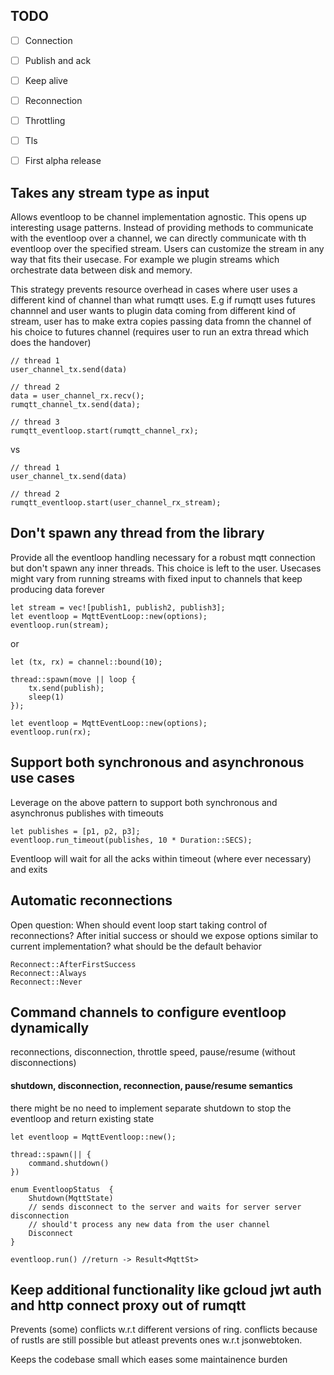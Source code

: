 
TODO
------

- [ ] Connection
- [ ] Publish and ack
- [ ] Keep alive
- [ ] Reconnection
- [ ] Throttling
- [ ] Tls
- [ ] First alpha release


Takes any stream type as input
-------

Allows eventloop to be channel implementation agnostic. This opens up interesting usage patterns. Instead of providing
methods to communicate with the eventloop over a channel, we can directly communicate with th eventloop over the specified stream. Users can customize the stream in any way that fits their usecase. For example we plugin streams which orchestrate data between 
disk and memory.

This strategy prevents resource overhead in cases where user uses a different kind of channel than what rumqtt uses. E.g if
rumqtt uses futures channnel and user wants to plugin data coming from different kind of stream, user has to make extra copies
passing data fromn the channel of his choice to futures channel (requires user to run an extra thread which does the handover)

```
// thread 1
user_channel_tx.send(data)

// thread 2
data = user_channel_rx.recv();
rumqtt_channel_tx.send(data);

// thread 3
rumqtt_eventloop.start(rumqtt_channel_rx);
```

vs

```
// thread 1
user_channel_tx.send(data)

// thread 2
rumqtt_eventloop.start(user_channel_rx_stream);
```


Don't spawn any thread from the library
-------

Provide all the eventloop handling necessary for a robust mqtt connection but don't spawn any inner threads. This choice is
left to the user. Usecases might vary from running streams with fixed input to channels that keep producing data forever

```
let stream = vec![publish1, publish2, publish3];
let eventloop = MqttEventLoop::new(options);
eventloop.run(stream);
```

or

```
let (tx, rx) = channel::bound(10);

thread::spawn(move || loop {
    tx.send(publish);
    sleep(1)
});

let eventloop = MqttEventLoop::new(options);
eventloop.run(rx);
```


Support both synchronous and asynchronous use cases
-------

Leverage on the above pattern to support both synchronous and asynchronus publishes with timeouts

```
let publishes = [p1, p2, p3];
eventloop.run_timeout(publishes, 10 * Duration::SECS);
```

Eventloop will wait for all the acks within timeout (where ever necessary) and exits

Automatic reconnections
-------

Open question: When should event loop start taking control of reconnections? After initial success or should
we expose options similar to current implementation? what should be the default behavior

```
Reconnect::AfterFirstSuccess
Reconnect::Always
Reconnect::Never
```


Command channels to configure eventloop dynamically
-------

reconnections, disconnection, throttle speed, pause/resume (without disconnections)


#### shutdown, disconnection, reconnection, pause/resume semantics

there might be no need to implement separate shutdown to stop the eventloop and return existing state

```
let eventloop = MqttEventloop::new();

thread::spawn(|| {
    command.shutdown()
})

enum EventloopStatus  {
    Shutdown(MqttState)
    // sends disconnect to the server and waits for server server disconnection
    // should't process any new data from the user channel
    Disconnect 
}

eventloop.run() //return -> Result<MqttSt>
```


Keep additional functionality like gcloud jwt auth and http connect proxy out of rumqtt
-------

Prevents (some) conflicts w.r.t different versions of ring. conflicts because of rustls are still possible but atleast
prevents ones w.r.t jsonwebtoken.

Keeps the codebase small which eases some maintainence burden